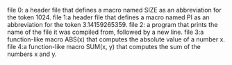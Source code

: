 file 0: a header file that defines a macro named SIZE as an abbreviation for the token 1024.
file 1:a header file that defines a macro named PI as an abbreviation for the token 3.14159265359.
file 2: a program that prints the name of the file it was compiled from, followed by a new line.
file 3:a function-like macro ABS(x) that computes the absolute value of a number x.
file 4:a function-like macro SUM(x, y) that computes the sum of the numbers x and y.
